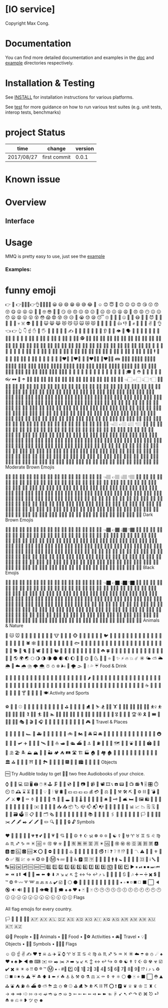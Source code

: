 [IO service]
===================================

Copyright Max Cong.

# Documentation

You can find more detailed documentation and examples in the [doc](doc) and [example](example) directories respectively.

# Installation & Testing

See [INSTALL](INSTALL.md) for installation instructions for various platforms.


See [test](test) for more guidance on how to run various test suites (e.g. unit tests, interop tests, benchmarks)

# project Status

| time        | change                                                | version |
|-------------|-------------------------------------------------------|---------|
| 2017/08/27  |first commit                                           | 0.0.1   |


# Known issue



# Overview




## Interface





# Usage

MMQ is pretty easy to use, just see the [example](example) 





### Examples:




# funny emoji
👉 🔧 👉🐴🎩👩👉👌💩🏡💦🎺
 😀 😃 😄 😁 😆 😅 😂 🤣 ☺️ 😊 😇 🙂 🙃 😉 😌 😍 😘 😗 😙 😚 😋 😜 😝 😛 🤑 🤗 🤓 😎 🤡 🤠 😏 😒 😞 😔 😟 😕 🙁 ☹️ 😣 😖 😫 😩 😤 😠 😡 😶 😐 😑 😯 😦 😧 😮 😲 😵 😳 😱 😨 😰 😢 😥 🤤 😭 😓 😪 😴 🙄 🤔 🤥 😬 🤐 🤢 🤧 😷 🤒 🤕 😈 👿 👹 👺 💩 👻 💀 ☠️ 👽 👾 🤖 🎃 😺 😸 😹 😻 😼 😽 🙀 😿 😾 👐 🙌 👏 🙏 🤝 👍 👎 👊 ✊ 🤛 🤜 🤞 ✌️ 🤘 👌 👈 👉 👆 👇 ☝️ ✋ 🤚 🖐 🖖 👋 🤙 💪 🖕 ✍️ 🤳 💅 🖖 💄 💋 👄 👅 👂 👃 👣 👁 👀 🗣 👤 👥 👶 👦 👧 👨 👩 👱‍♀️ 👱 👴 👵 👲 👳‍♀️ 👳 👮‍♀️ 👮 👷‍♀️ 👷 💂‍♀️ 💂 🕵️‍♀️ 🕵️ 👩‍⚕️ 👨‍⚕️ 👩‍🌾 👨‍🌾 👩‍🍳 👨‍🍳 👩‍🎓 👨‍🎓 👩‍🎤 👨‍🎤 👩‍🏫 👨‍🏫 👩‍🏭 👨‍🏭 👩‍💻 👨‍💻 👩‍💼 👨‍💼 👩‍🔧 👨‍🔧 👩‍🔬 👨‍🔬 👩‍🎨 👨‍🎨 👩‍🚒 👨‍🚒 👩‍✈️ 👨‍✈️ 👩‍🚀 👨‍🚀 👩‍⚖️ 👨‍⚖️ 🤶 🎅 👸 🤴 👰 🤵 👼 🤰 🙇‍♀️ 🙇 💁 💁‍♂️ 🙅 🙅‍♂️ 🙆 🙆‍♂️ 🙋 🙋‍♂️ 🤦‍♀️ 🤦‍♂️ 🤷‍♀️ 🤷‍♂️ 🙎 🙎‍♂️ 🙍 🙍‍♂️ 💇 💇‍♂️ 💆 💆‍♂️ 🕴 💃 🕺 👯 👯‍♂️ 🚶‍♀️ 🚶 🏃‍♀️ 🏃 👫 👭 👬 💑 👩‍❤️‍👩 👨‍❤️‍👨 💏 👩‍❤️‍💋‍👩 👨‍❤️‍💋‍👨 👪 👨‍👩‍👧 👨‍👩‍👧‍👦 👨‍👩‍👦‍👦 👨‍👩‍👧‍👧 👩‍👩‍👦 👩‍👩‍👧 👩‍👩‍👧‍👦 👩‍👩‍👦‍👦 👩‍👩‍👧‍👧 👨‍👨‍👦 👨‍👨‍👧 👨‍👨‍👧‍👦 👨‍👨‍👦‍👦 👨‍👨‍👧‍👧 👩‍👦 👩‍👧 👩‍👧‍👦 👩‍👦‍👦 👩‍👧‍👧 👨‍👦 👨‍👧 👨‍👧‍👦 👨‍👦‍👦 👨‍👧‍👧 👚 👕 👖 👔 👗 👙 👘 👠 👡 👢 👞 👟 👒 🎩 🎓 👑 ⛑ 🎒 👝 👛 👜 💼 👓 🕶 🌂 ☂️
 👐🏻 🙌🏻 👏🏻 🙏🏻 👍🏻 👎🏻 👊🏻 ✊🏻 🤛🏻 🤜🏻 🤞🏻 ✌🏻 🤘🏻 👌🏻 👈🏻 👉🏻 👆🏻 👇🏻 ☝🏻 ✋🏻 🤚🏻 🖐🏻 🖖🏻 👋🏻 🤙🏻 💪🏻 🖕🏻 ✍🏻 🤳🏻 💅🏻 👂🏻 👃🏻 👶🏻 👦🏻 👧🏻 👨🏻 👩🏻 👱🏻‍♀️ 👱🏻 👴🏻 👵🏻 👲🏻 👳🏻‍♀️ 👳🏻 👮🏻‍♀️ 👮🏻 👷🏻‍♀️ 👷🏻 💂🏻‍♀️ 💂🏻 🕵🏻‍♀️ 🕵🏻 👩🏻‍⚕️ 👨🏻‍⚕️ 👩🏻‍🌾 👨🏻‍🌾 👩🏻‍🍳 👨🏻‍🍳 👩🏻‍🎓 👨🏻‍🎓 👩🏻‍🎤 👨🏻‍🎤 👩🏻‍🏫 👨🏻‍🏫 👩🏻‍🏭 👨🏻‍🏭 👩🏻‍💻 👨🏻‍💻 👩🏻‍💼 👨🏻‍💼 👩🏻‍🔧 👨🏻‍🔧 👩🏻‍🔬 👨🏻‍🔬 👩🏻‍🎨 👨🏻‍🎨 👩🏻‍🚒 👨🏻‍🚒 👩🏻‍✈️ 👨🏻‍✈️ 👩🏻‍🚀 👨🏻‍🚀 👩🏻‍⚖️ 👨🏻‍⚖️ 🤶🏻 🎅🏻 👸🏻 🤴🏻 👰🏻 🤵🏻 👼🏻 🤰🏻 🙇🏻‍♀️ 🙇🏻 💁🏻 💁🏻‍♂️ 🙅🏻 🙅🏻‍♂️ 🙆🏻 🙆🏻‍♂️ 🙋🏻 🙋🏻‍♂️ 🤦🏻‍♀️ 🤦🏻‍♂️ 🤷🏻‍♀️ 🤷🏻‍♂️ 🙎🏻 🙎🏻‍♂️ 🙍🏻 🙍🏻‍♂️ 💇🏻 💇🏻‍♂️ 💆🏻 💆🏻‍♂️ 🕴🏻 💃🏻 🕺🏻 🚶🏻‍♀️ 🚶🏻 🏃🏻‍♀️ 🏃🏻 🏋🏻‍♀️ 🏋🏻 🤸🏻‍♀️ 🤸🏻‍♂️ ⛹🏻‍♀️ ⛹🏻 🤾🏻‍♀️ 🤾🏻‍♂️ 🏌🏻‍♀️ 🏌🏻 🏄🏻‍♀️ 🏄🏻 🏊🏻‍♀️ 🏊🏻 🤽🏻‍♀️ 🤽🏻‍♂️ 🚣🏻‍♀️ 🚣🏻 🏇🏻 🚴🏻‍♀️ 🚴🏻 🚵🏻‍♀️ 🚵🏻 🤹🏻‍♀️ 🤹🏻‍♂️ 🛀🏻
  👐🏼 🙌🏼 👏🏼 🙏🏼 👍🏼 👎🏼 👊🏼 ✊🏼 🤛🏼 🤜🏼 🤞🏼 ✌🏼 🤘🏼 👌🏼 👈🏼 👉🏼 👆🏼 👇🏼 ☝🏼 ✋🏼 🤚🏼 🖐🏼 🖖🏼 👋🏼 🤙🏼 💪🏼 🖕🏼 ✍🏼 🤳🏼 💅🏼 👂🏼 👃🏼 👶🏼 👦🏼 👧🏼 👨🏼 👩🏼 👱🏼‍♀️ 👱🏼 👴🏼 👵🏼 👲🏼 👳🏼‍♀️ 👳🏼 👮🏼‍♀️ 👮🏼 👷🏼‍♀️ 👷🏼 💂🏼‍♀️ 💂🏼 🕵🏼‍♀️ 🕵🏼 👩🏼‍⚕️ 👨🏼‍⚕️ 👩🏼‍🌾 👨🏼‍🌾 👩🏼‍🍳 👨🏼‍🍳 👩🏼‍🎓 👨🏼‍🎓 👩🏼‍🎤 👨🏼‍🎤 👩🏼‍🏫 👨🏼‍🏫 👩🏼‍🏭 👨🏼‍🏭 👩🏼‍💻 👨🏼‍💻 👩🏼‍💼 👨🏼‍💼 👩🏼‍🔧 👨🏼‍🔧 👩🏼‍🔬 👨🏼‍🔬 👩🏼‍🎨 👨🏼‍🎨 👩🏼‍🚒 👨🏼‍🚒 👩🏼‍✈️ 👨🏼‍✈️ 👩🏼‍🚀 👨🏼‍🚀 👩🏼‍⚖️ 👨🏼‍⚖️ 🤶🏼 🎅🏼 👸🏼 🤴🏼 👰🏼 🤵🏼 👼🏼 🤰🏼 🙇🏼‍♀️ 🙇🏼 💁🏼 💁🏼‍♂️ 🙅🏼 🙅🏼‍♂️ 🙆🏼 🙆🏼‍♂️ 🙋🏼 🙋🏼‍♂️ 🤦🏼‍♀️ 🤦🏼‍♂️ 🤷🏼‍♀️ 🤷🏼‍♂️ 🙎🏼 🙎🏼‍♂️ 🙍🏼 🙍🏼‍♂️ 💇🏼 💇🏼‍♂️ 💆🏼 💆🏼‍♂️ 🕴🏼 💃🏼 🕺🏼 🚶🏼‍♀️ 🚶🏼 🏃🏼‍♀️ 🏃🏼 🏋🏼‍♀️ 🏋🏼 🤸🏼‍♀️ 🤸🏼‍♂️ ⛹🏼‍♀️ ⛹🏼 🤾🏼‍♀️ 🤾🏼‍♂️ 🏌🏼‍♀️ 🏌🏼 🏄🏼‍♀️ 🏄🏼 🏊🏼‍♀️ 🏊🏼 🤽🏼‍♀️ 🤽🏼‍♂️ 🚣🏼‍♀️ 🚣🏼 🏇🏼 🚴🏼‍♀️ 🚴🏼 🚵🏼‍♀️ 🚵🏻 🤹🏼‍♀️ 🤹🏼‍♂️ 🛀🏼
Moderate Brown Emojis

👐🏽 🙌🏽 👏🏽 🙏🏽 👍🏽 👎🏽 👊🏽 ✊🏽 🤛🏽 🤜🏽 🤞🏽 ✌🏽 🤘🏽 👌🏽 👈🏽 👉🏽 👆🏽 👇🏽 ☝🏽 ✋🏽 🤚🏽 🖐🏽 🖖🏽 👋🏽 🤙🏽 💪🏽 🖕🏽 ✍🏽 🤳🏽 💅🏽 👂🏽 👃🏽 👶🏽 👦🏽 👧🏽 👨🏽 👩🏽 👱🏽‍♀️ 👱🏽 👴🏽 👵🏽 👲🏽 👳🏽‍♀️ 👳🏽 👮🏽‍♀️ 👮🏽 👷🏽‍♀️ 👷🏽 💂🏽‍♀️ 💂🏽 🕵🏽‍♀️ 🕵🏽 👩🏽‍⚕️ 👨🏽‍⚕️ 👩🏽‍🌾 👨🏽‍🌾 👩🏽‍🍳 👨🏽‍🍳 👩🏽‍🎓 👨🏽‍🎓 👩🏽‍🎤 👨🏽‍🎤 👩🏽‍🏫 👨🏽‍🏫 👩🏽‍🏭 👨🏽‍🏭 👩🏽‍💻 👨🏽‍💻 👩🏽‍💼 👨🏽‍💼 👩🏽‍🔧 👨🏽‍🔧 👩🏽‍🔬 👨🏽‍🔬 👩🏽‍🎨 👨🏽‍🎨 👩🏽‍🚒 👨🏽‍🚒 👩🏽‍✈️ 👨🏽‍✈️ 👩🏽‍🚀 👨🏽‍🚀 👩🏽‍⚖️ 👨🏽‍⚖️ 🤶🏽 🎅🏽 👸🏽 🤴🏽 👰🏽 🤵🏽 👼🏽 🤰🏽 🙇🏽‍♀️ 🙇🏽 💁🏽 💁🏽‍♂️ 🙅🏽 🙅🏽‍♂️ 🙆🏽 🙆🏽‍♂️ 🙋🏽 🙋🏽‍♂️ 🤦🏽‍♀️ 🤦🏽‍♂️ 🤷🏽‍♀️ 🤷🏽‍♂️ 🙎🏽 🙎🏽‍♂️ 🙍🏽 🙍🏽‍♂️ 💇🏽 💇🏽‍♂️ 💆🏽 💆🏽‍♂️ 🕴🏼 💃🏽 🕺🏽 🚶🏽‍♀️ 🚶🏽 🏃🏽‍♀️ 🏃🏽 🏋🏽‍♀️ 🏋🏽 🤸🏽‍♀️ 🤸🏽‍♂️ ⛹🏽‍♀️ ⛹🏽 🤾🏽‍♀️ 🤾🏽‍♂️ 🏌🏽‍♀️ 🏌🏽 🏄🏽‍♀️ 🏄🏽 🏊🏽‍♀️ 🏊🏽 🤽🏽‍♀️ 🤽🏽‍♂️ 🚣🏽‍♀️ 🚣🏽 🏇🏽 🚴🏽‍♀️ 🚴🏽 🚵🏽‍♀️ 🚵🏽 🤹🏽‍♀️ 🤹🏽‍♂️ 🛀🏽
Dark Brown Emojis

👐🏾 🙌🏾 👏🏾 🙏🏾 👍🏾 👎🏾 👊🏾 ✊🏾 🤛🏾 🤜🏾 🤞🏾 ✌🏾 🤘🏾 👌🏾 👈🏾 👉🏾 👆🏾 👇🏾 ☝🏾 ✋🏾 🤚🏾 🖐🏾 🖖🏾 👋🏾 🤙🏾 💪🏾 🖕🏾 ✍🏾 🤳🏾 💅🏾 👂🏾 👃🏾 👶🏾 👦🏾 👧🏾 👨🏾 👩🏾 👱🏾‍♀️ 👱🏾 👴🏾 👵🏾 👲🏾 👳🏾‍♀️ 👳🏾 👮🏾‍♀️ 👮🏾 👷🏾‍♀️ 👷🏾 💂🏾‍♀️ 💂🏾 🕵🏾‍♀️ 🕵🏾 👩🏾‍⚕️ 👨🏾‍⚕️ 👩🏾‍🌾 👨🏾‍🌾 👩🏾‍🍳 👨🏾‍🍳 👩🏾‍🎓 👨🏾‍🎓 👩🏾‍🎤 👨🏾‍🎤 👩🏾‍🏫 👨🏾‍🏫 👩🏾‍🏭 👨🏾‍🏭 👩🏾‍💻 👨🏾‍💻 👩🏾‍💼 👨🏾‍💼 👩🏾‍🔧 👨🏾‍🔧 👩🏾‍🔬 👨🏾‍🔬 👩🏾‍🎨 👨🏾‍🎨 👩🏾‍🚒 👨🏾‍🚒 👩🏾‍✈️ 👨🏾‍✈️ 👩🏾‍🚀 👨🏾‍🚀 👩🏾‍⚖️ 👨🏾‍⚖️ 🤶🏾 🎅🏾 👸🏾 🤴🏾 👰🏾 🤵🏾 👼🏾 🤰🏾 🙇🏾‍♀️ 🙇🏾 💁🏾 💁🏾‍♂️ 🙅🏾 🙅🏾‍♂️ 🙆🏾 🙆🏾‍♂️ 🙋🏾 🙋🏾‍♂️ 🤦🏾‍♀️ 🤦🏾‍♂️ 🤷🏾‍♀️ 🤷🏾‍♂️ 🙎🏾 🙎🏾‍♂️ 🙍🏾 🙍🏾‍♂️ 💇🏾 💇🏾‍♂️ 💆🏾 💆🏾‍♂️ 🕴🏾 💃🏾 🕺🏾 🚶🏾‍♀️ 🚶🏾 🏃🏾‍♀️ 🏃🏾 🏋🏾‍♀️ 🏋🏾 🤸🏾‍♀️ 🤸🏾‍♂️ ⛹🏾‍♀️ ⛹🏾 🤾🏾‍♀️ 🤾🏾‍♂️ 🏌🏾‍♀️ 🏌🏾 🏄🏾‍♀️ 🏄🏾 🏊🏾‍♀️ 🏊🏾 🤽🏾‍♀️ 🤽🏾‍♂️ 🚣🏾‍♀️ 🚣🏾 🏇🏾 🚴🏾‍♀️ 🚴🏾 🚵🏾‍♀️ 🚵🏾 🤹🏾‍♀️ 🤹🏾‍♂️ 🛀🏾
Black Emojis

👐🏿 🙌🏿 👏🏿 🙏🏿 👍🏿 👎🏿 👊🏿 ✊🏿 🤛🏿 🤜🏿 🤞🏿 ✌🏿 🤘🏿 👌🏿 👈🏿 👉🏿 👆🏿 👇🏿 ☝🏿 ✋🏿 🤚🏿 🖐🏿 🖖🏿 👋🏿 🤙🏿 💪🏿 🖕🏿 ✍🏿 🤳🏿 💅🏿 👂🏿 👃🏿 👶🏿 👦🏿 👧🏿 👨🏿 👩🏿 👱🏿‍♀️ 👱🏿 👴🏿 👵🏿 👲🏿 👳🏿‍♀️ 👳🏿 👮🏿‍♀️ 👮🏿 👷🏿‍♀️ 👷🏿 💂🏿‍♀️ 💂🏿 🕵🏿‍♀️ 🕵🏿 👩🏿‍⚕️ 👨🏿‍⚕️ 👩🏿‍🌾 👨🏿‍🌾 👩🏿‍🍳 👨🏿‍🍳 👩🏿‍🎓 👨🏿‍🎓 👩🏿‍🎤 👨🏿‍🎤 👩🏿‍🏫 👨🏿‍🏫 👩🏿‍🏭 👨🏿‍🏭 👩🏿‍💻 👨🏿‍💻 👩🏿‍💼 👨🏿‍💼 👩🏿‍🔧 👨🏿‍🔧 👩🏿‍🔬 👨🏿‍🔬 👩🏿‍🎨 👨🏿‍🎨 👩🏿‍🚒 👨🏿‍🚒 👩🏿‍✈️ 👨🏿‍✈️ 👩🏿‍🚀 👨🏿‍🚀 👩🏿‍⚖️ 👨🏿‍⚖️ 🤶🏿 🎅🏿 👸🏿 🤴🏿 👰🏿 🤵🏿 👼🏿 🤰🏿 🙇🏿‍♀️ 🙇🏿 💁🏿 💁🏿‍♂️ 🙅🏿 🙅🏿‍♂️ 🙆🏿 🙆🏿‍♂️ 🙋🏿 🙋🏿‍♂️ 🤦🏿‍♀️ 🤦🏿‍♂️ 🤷🏿‍♀️ 🤷🏿‍♂️ 🙎🏿 🙎🏿‍♂️ 🙍🏿 🙍🏿‍♂️ 💇🏿 💇🏿‍♂️ 💆🏿 💆🏿‍♂️ 🕴🏿 💃🏿 🕺🏿 🚶🏿‍♀️ 🚶🏿 🏃🏿‍♀️ 🏃🏿 🏋🏿‍♀️ 🏋🏿 🤸🏿‍♀️ 🤸🏿‍♂️ ⛹🏿‍♀️ ⛹🏿 🤾🏿‍♀️ 🤾🏿‍♂️ 🏌🏿‍♀️ 🏌🏿 🏄🏿‍♀️ 🏄🏿 🏊🏿‍♀️ 🏊🏿 🤽🏿‍♀️ 🤽🏿‍♂️ 🚣🏿‍♀️ 🚣🏿 🏇🏿 🚴🏿‍♀️ 🚴🏿 🚵🏿‍♀️ 🚵🏿 🤹🏿‍♀️ 🤹🏿‍♂️ 🛀🏿
Animals & Nature

🐶 🐱 🐭 🐹 🐰 🦊 🐻 🐼 🐨 🐯 🦁 🐮 🐷 🐽 🐸 🐵 🙊 🙉 🙊 🐒 🐔 🐧 🐦 🐤 🐣 🐥 🦆 🦅 🦉 🦇 🐺 🐗 🐴 🦄 🐝 🐛 🦋 🐌 🐚 🐞 🐜 🕷 🕸 🐢 🐍 🦎 🦂 🦀 🦑 🐙 🦐 🐠 🐟 🐡 🐬 🦈 🐳 🐋 🐊 🐆 🐅 🐃 🐂 🐄 🦌 🐪 🐫 🐘 🦏 🦍 🐎 🐖 🐐 🐏 🐑 🐕 🐩 🐈 🐓 🦃 🕊 🐇 🐁 🐀 🐿 🐾 🐉 🐲 🌵 🎄 🌲 🌳 🌴 🌱 🌿 ☘️ 🍀 🎍 🎋 🍃 🍂 🍁 🍄 🌾 💐 🌷 🌹 🥀 🌻 🌼 🌸 🌺 🌎 🌍 🌏 🌕 🌖 🌗 🌘 🌑 🌒 🌓 🌔 🌚 🌝 🌞 🌛 🌜 🌙 💫 ⭐️ 🌟 ✨ ⚡️ 🔥 💥 ☄️ ☀️ 🌤 ⛅️ 🌥 🌦 🌈 ☁️ 🌧 ⛈ 🌩 🌨 ☃️ ⛄️ ❄️ 🌬 💨 🌪 🌫 🌊 💧 💦 ☔️
Food & Drink

🍏 🍎 🍐 🍊 🍋 🍌 🍉 🍇 🍓 🍈 🍒 🍑 🍍 🥝 🥑 🍅 🍆 🥒 🥕 🌽 🌶 🥔 🍠 🌰 🥜 🍯 🥐 🍞 🥖 🧀 🥚 🍳 🥓 🥞 🍤 🍗 🍖 🍕 🌭 🍔 🍟 🥙 🌮 🌯 🥗 🥘 🍝 🍜 🍲 🍥 🍣 🍱 🍛 🍚 🍙 🍘 🍢 🍡 🍧 🍨 🍦 🍰 🎂 🍮 🍭 🍬 🍫 🍿 🍩 🍪 🥛 🍼 ☕️ 🍵 🍶 🍺 🍻 🥂 🍷 🥃 🍸 🍹 🍾 🥄 🍴 🍽
Activity and Sports

⚽️ 🏀 🏈 ⚾️ 🎾 🏐 🏉 🎱 🏓 🏸 🥅 🏒 🏑 🏏 ⛳️ 🏹 🎣 🥊 🥋 ⛸ 🎿 ⛷ 🏂 🏋️‍♀️ 🏋️ 🤺 🤼‍♀️ 🤼‍♂️ 🤸‍♀️ 🤸‍♂️ ⛹️‍♀️ ⛹️ 🤾‍♀️ 🤾‍♂️ 🏌️‍♀️ 🏌️ 🏄‍♀️ 🏄 🏊‍♀️ 🏊 🤽‍♀️ 🤽‍♂️ 🚣‍♀️ 🚣 🏇 🚴‍♀️ 🚴 🚵‍♀️ 🚵 🎽 🏅 🎖 🥇 🥈 🥉 🏆 🏵 🎗 🎫 🎟 🎪 🤹‍♀️ 🤹‍♂️ 🎭 🎨 🎬 🎤 🎧 🎼 🎹 🥁 🎷 🎺 🎸 🎻 🎲 🎯 🎳 🎮 🎰
Travel & Places

🚗 🚕 🚙 🚌 🚎 🏎 🚓 🚑 🚒 🚐 🚚 🚛 🚜 🛴 🚲 🛵 🏍 🚨 🚔 🚍 🚘 🚖 🚡 🚠 🚟 🚃 🚋 🚞 🚝 🚄 🚅 🚈 🚂 🚆 🚇 🚊 🚉 🚁 🛩 ✈️ 🛫 🛬 🚀 🛰 💺 🛶 ⛵️ 🛥 🚤 🛳 ⛴ 🚢 ⚓️ 🚧 ⛽️ 🚏 🚦 🚥 🗺 🗿 🗽 ⛲️ 🗼 🏰 🏯 🏟 🎡 🎢 🎠 ⛱ 🏖 🏝 ⛰ 🏔 🗻 🌋 🏜 🏕 ⛺️ 🛤 🛣 🏗 🏭 🏠 🏡 🏘 🏚 🏢 🏬 🏣 🏤 🏥 🏦 🏨 🏪 🏫 🏩 💒 🏛 ⛪️ 🕌 🕍 🕋 ⛩ 🗾 🎑 🏞 🌅 🌄 🌠 🎇 🎆 🌇 🌆 🏙 🌃 🌌 🌉 🌁
Objects

🆓 Try Audible today to get 📗📕 two free Audiobooks of your choice.

⌚️ 📱 📲 💻 ⌨️ 🖥 🖨 🖱 🖲 🕹 🗜 💽 💾 💿 📀 📼 📷 📸 📹 🎥 📽 🎞 📞 ☎️ 📟 📠 📺 📻 🎙 🎚 🎛 ⏱ ⏲ ⏰ 🕰 ⌛️ ⏳ 📡 🔋 🔌 💡 🔦 🕯 🗑 🛢 💸 💵 💴 💶 💷 💰 💳 💎 ⚖️ 🔧 🔨 ⚒ 🛠 ⛏ 🔩 ⚙️ ⛓ 🔫 💣 🔪 🗡 ⚔️ 🛡 🚬 ⚰️ ⚱️ 🏺 🔮 📿 💈 ⚗️ 🔭 🔬 🕳 💊 💉 🌡 🚽 🚰 🚿 🛁 🛀 🛎 🔑 🗝 🚪 🛋 🛏 🛌 🖼 🛍 🛒 🎁 🎈 🎏 🎀 🎊 🎉 🎎 🏮 🎐 ✉️ 📩 📨 📧 💌 📥 📤 📦 🏷 📪 📫 📬 📭 📮 📯 📜 📃 📄 📑 📊 📈 📉 🗒 🗓 📆 📅 📇 🗃 🗳 🗄 📋 📁 📂 🗂 🗞 📰 📓 📔 📒 📕 📗 📘 📙 📚 📖 🔖 🔗 📎 🖇 📐 📏 📌 📍 📌 🎌 🏳️ 🏴 🏁 🏳️‍🌈 ✂️ 🖊 🖋 ✒️ 🖌 🖍 📝 ✏️ 🔍 🔎 🔏 🔐 🔒 🔓
Symbols

❤️ 💛 💚 💙 💜 🖤 💔 ❣️ 💕 💞 💓 💗 💖 💘 💝 💟 ☮️ ✝️ ☪️ 🕉 ☸️ ✡️ 🔯 🕎 ☯️ ☦️ 🛐 ⛎ ♈️ ♉️ ♊️ ♋️ ♌️ ♍️ ♎️ ♏️ ♐️ ♑️ ♒️ ♓️ 🆔 ⚛️ 🉑 ☢️ ☣️ 📴 📳 🈶 🈚️ 🈸 🈺 🈷️ ✴️ 🆚 💮 🉐 ㊙️ ㊗️ 🈴 🈵 🈹 🈲 🅰️ 🅱️ 🆎 🆑 🅾️ 🆘 ❌ ⭕️ 🛑 ⛔️ 📛 🚫 💯 💢 ♨️ 🚷 🚯 🚳 🚱 🔞 📵 🚭 ❗️ ❕ ❓ ❔ ‼️ ⁉️ 🔅 🔆 〽️ ⚠️ 🚸 🔱 ⚜️ 🔰 ♻️ ✅ 🈯️ 💹 ❇️ ✳️ ❎ 🌐 💠 Ⓜ️ 🌀 💤 🏧 🚾 ♿️ 🅿️ 🈳 🈂️ 🛂 🛃 🛄 🛅 🚹 🚺 🚼 🚻 🚮 🎦 📶 🈁 🔣 ℹ️ 🔤 🔡 🔠 🆖 🆗 🆙 🆒 🆕 🆓 0️⃣ 1️⃣ 2️⃣ 3️⃣ 4️⃣ 5️⃣ 6️⃣ 7️⃣ 8️⃣ 9️⃣ 🔟 🔢 #️⃣ *️⃣ ▶️ ⏸ ⏯ ⏹ ⏺ ⏭ ⏮ ⏩ ⏪ ⏫ ⏬ ◀️ 🔼 🔽 ➡️ ⬅️ ⬆️ ⬇️ ↗️ ↘️ ↙️ ↖️ ↕️ ↔️ ↪️ ↩️ ⤴️ ⤵️ 🔀 🔁 🔂 🔄 🔃 🎵 🎶 ➕ ➖ ➗ ✖️ 💲 💱 ™️ ©️ ®️ 〰️ ➰ ➿ 🔚 🔙 🔛 🔝 ✔️ ☑️ 🔘 ⚪️ ⚫️ 🔴 🔵 🔺 🔻 🔸 🔹 🔶 🔷 🔳 🔲 ▪️ ▫️ ◾️ ◽️ ◼️ ◻️ ⬛️ ⬜️ 🔈 🔇 🔉 🔊 🔔 🔕 📣 📢 👁‍🗨 💬 💭 🗯 ♠️ ♣️ ♥️ ♦️ 🃏 🎴 🀄️ 🕐 🕑 🕒 🕓 🕔 🕕 🕖 🕗 🕘 🕙 🕚 🕛 🕜 🕝 🕞 🕟 🕠 🕡 🕢 🕣 🕤 🕥 🕦 🕧
Flags

All flag emojis for every country.

🏳️ 🏴 🏁 🚩 🏳️‍🌈 🇦🇫 🇦🇽 🇦🇱 🇩🇿 🇦🇸 🇦🇩 🇦🇴 🇦🇮 🇦🇶 🇦🇬 🇦🇷 🇦🇲 🇦🇼 🇦🇺 🇦🇹 🇦🇿 


😃💁 People • 🐻🌻 Animals • 🍔🍹 Food • 🎷⚽️ Activities • 🚘🌇 Travel • 💡🎉 Objects • 💖🔣 Symbols • 🎌🏳️‍🌈 Flags


☺️ ☹ ☝️ ✌️ ✍️ ❤️ ❣️ ☠ ♨️ ✈️ ⌛ ⌚ ♈ ♉ ♊ ♋ ♌ ♍ ♎ ♏ ♐ ♑ ♒ ♓ ☀️ ☁️ ☂️ ❄️ ⛄️ ☄ ♠️ ♥️ ♦️ ♣️ ▶️ ◀️ ☎️ ⌨ ✉️ ✏️ ✒️ ✂️ ↗️ ➡️ ↘️ ↙️ ↖️ ↕️ ↔️ ↩️ ↪️ ✡️ ☸ ☯️ ✝️ ☦ ☪ ☮ ☢ ☣ ☑️ ✔️ ✖️ ✳️ ✴️ ❇️ ‼️ ©️ ®️ ™️ Ⓜ️ ▪️ ▫️ #⃣️ *️⃣ 0⃣️ 1⃣️ 2⃣️ 3⃣️ 4⃣️ 5⃣️ 6⃣️ 7⃣️ 8⃣️ 9⃣️ ⁉️ ℹ️ ⤴️ ⤵️ ♻️ ◻️ ◼️ ◽ ◾ ☕ ⚠️ ☔ ⏏ ⬆️ ⬇️ ⬅️ ⚡ ☘ ⚓ ♿ ⚒ ⚙ ⚗ ⚖ ⚔ ⚰ ⚱ ⚜ ⚛ ⚪ ⚫ 🀄 ⭐ ⬛ ⬜ ⛑ ⛰ ⛪ ⛲ ⛺ ⛽ ⛵ ⛴ ⛔ ⛅ ⛈ ⛱ ⛄ ⚽ ⚾️ ⛳ ⛸ ⛷ ⛹ ⛏ ⛓ ⛩ ⭕ ❗ 🅿️ ❦ ♕ ♛ ♔ ♖ ♜ ☾ → ⇒ ⟹ ⇨ ⇰ ➩ ➪ ➫ ➬ ➭ ➮ ➯ ➲ ➳ ➵ ➸ ➻ ➺ ➼ ➽ ☜ ☟ ➹ ➷ ↶ ↷ ✆ ⌘ ⎋ ⏎ ⏏ ⎈ ⎌ ⍟ ❥ ツ ღ ☻ 

